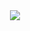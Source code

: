 <div align="center">
  <img src="https://tenor.com/jbZc6sd9bki.gif"/>
  <p></p>
</div>
<!---
virMavr/virMavr is a ✨ special ✨ repository because its `README.md` (this file) appears on your GitHub profile.
You can click the Preview link to take a look at your changes.
--->
